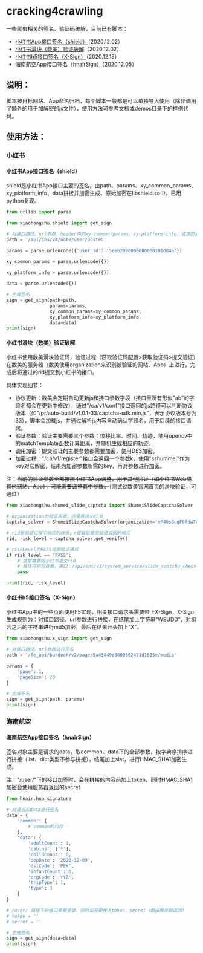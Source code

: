 # cracking4crawling
一些爬虫相关的签名、验证码破解，目前已有脚本：

- [小红书App接口签名（shield）](#小红书App接口签名shield)（2020.12.02）
- [小红书滑块（数美）验证破解](#小红书滑块数美验证破解)（2020.12.02）
- [小红书h5接口签名（X-Sign）](#小红书h5接口签名X-Sign)（2020.12.15）
- [海南航空App接口签名（hnairSign）](#海南航空App接口签名hnairSign)（2020.12.05）

## 说明：

脚本按目标网站、App命名归档，每个脚本一般都是可以单独导入使用（除非调用了额外的用于加解密的js文件），使用方法可参考文档或demos目录下的样例代码。

## 使用方法：

### 小红书

#### 小红书App接口签名（shield）

shield是小红书App接口主要的签名，由path、params、xy_common_params、xy_platform_info、data拼接并加密生成。原始加密在libshield.so中，已用python复现。

```python
from urllib import parse

from xiaohongshu.shield import get_sign

# 对接口路径、url参数、header中的xy-common-params、xy-platform-info、请求的data进行签名
path = '/api/sns/v4/note/user/posted'

params = parse.urlencode({'user_id': '5eeb209d000000000101d84a'})

xy_common_params = parse.urlencode({})
    
xy_platform_info = parse.urlencode({})

data = parse.urlencode({})

# 生成签名
sign = get_sign(path=path, 
                params=params, 
                xy_common_params=xy_common_params, 
                xy_platform_info=xy_platform_info,
                data=data)
print(sign)
```

#### 小红书滑块（数美）验证破解

小红书使用数美滑块验证码，验证过程（获取验证码配置>获取验证码>提交验证）在数美的服务器（数美使用organization来识别被验证的网站、App）上进行，完成后将通过的rid提交到小红书的接口。

具体实现细节：

- 协议更新：数美会定期自动更新js和接口参数字段（接口里所有形似"ab"的字段名都会在更新中修改），通过"/ca/v1/conf"接口返回的js路径可以判断协议版本（如"/pr/auto-build/v1.0.1-33/captcha-sdk.min.js"，表示协议版本号为33），脚本会加载js，并通过解析js内容自动确认字段名，用于后续的接口请求。
- 验证参数：验证主要需要三个参数：位移比率、时间、轨迹，使用opencv中的matchTemplate函数计算距离，并随机生成相应的轨迹。
- 调用加密：提交验证的主要参数都需要加密，使用DES加密。
- 加密过程："/ca/v1/register"接口会返回一个参数k，使用"sshummei"作为key对它解密，结果为加密参数所需的key，再对参数进行加密。

注：~~当前的验证参数全部按照小红书App调整，用于其他验证（如小红书Web或其他网站、App），可能需要调整其中参数。~~（测试过数美官网首页的滑块验证，可通过）

```python
from xiaohongshu.shumei_slide_captcha import ShumeiSlideCaptchaSolver

# organization为验证来源，这里表示小红书
captcha_solver = ShumeiSlideCaptchaSolver(organization='eR46sBuqF0fdw7KWFLYa')

# rid是验证过程中响应的标示，r是最后提交验证返回的响应
rid, risk_level = captcha_solver.get_verify()

# riskLevel为PASS说明验证通过
if risk_level == 'PASS':
    # 这里需要向小红书提交rid
    # 具体可抓包查看，接口：/api/sns/v1/system_service/slide_captcha_check
    pass

print(rid, risk_level)
```

#### 小红书h5接口签名（X-Sign）

小红书App中的一些页面使用h5实现，相关接口请求头需要带上X-Sign，X-Sign生成规则为：对接口路径、url参数进行拼接，在结尾加上字符串“WSUDD”，对组合之后的字符串进行md5加密，最后在结果开头加上“X”。

```python
from xiaohongshu.x_sign import get_sign

# 对接口路径、url参数进行签名
path = '/fe_api/burdock/v2/page/5a43849c8000862471d1625e/media'

params = {
    'page': 1,
    'pageSize': 20
}

# 生成签名
sign = get_sign(path, params)
print(sign)
```

### 海南航空

#### 海南航空App接口签名（hnairSign）

签名对象主要是请求的data，取common、data下的全部参数，按字典序排序进行拼接（list、dict类型不参与拼接），结尾加上slat，进行HMAC_SHA1加密生成。

注："/user/"下的接口加签时，会在拼接的内容前加上token，同时HMAC_SHA1加密会使用服务器返回的secret

```python
from hnair.hna_signature

# 对请求的data进行签名
data = {
    'common': {
        # common的内容
    },
    'data': {
        'adultCount': 1,
        'cabins': ['*'],
        'childCount': 0,
        'depDate': '2020-12-09',
        'dstCode': 'PEK',
        'infantCount': 0,
        'orgCode': 'YYZ',
        'tripType': 1,
        'type': 3
    }
}

# /user/ 路径下的接口需要登录，同时加签要传入token、secret（都由服务器返回）
# token = ''
# secret = ''

# 生成签名
sign = get_sign(data=data)
print(sign)
```

